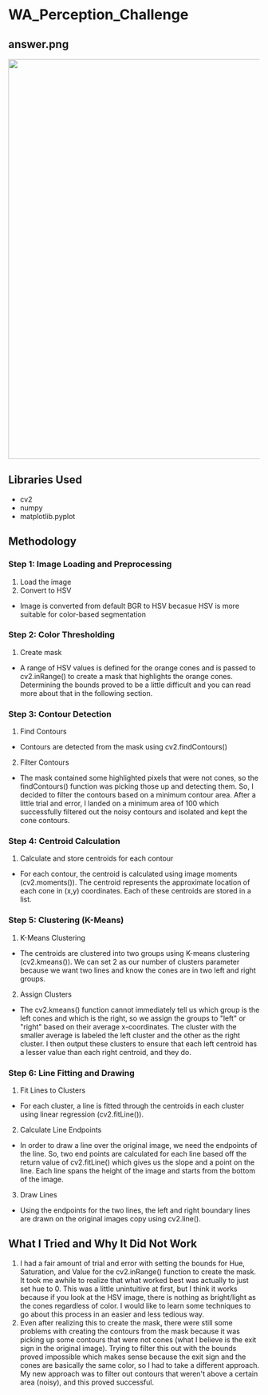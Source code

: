 # WA_Perception_Challenge

## answer.png
<img src="answer.png" width = "600" height = "800">

## Libraries Used
- cv2
- numpy
- matplotlib.pyplot

## Methodology
### Step 1: Image Loading and Preprocessing
1. Load the image
2. Convert to HSV
- Image is converted from default BGR to HSV becasue HSV is more suitable for color-based segmentation

### Step 2: Color Thresholding
1. Create mask
- A range of HSV values is defined for the orange cones and is passed to cv2.inRange() to create a mask that highlights the orange cones. Determining the bounds proved to be a little difficult and you can read more about that in the following section.

### Step 3: Contour Detection
1. Find Contours
- Contours are detected from the mask using cv2.findContours()
2. Filter Contours
- The mask contained some highlighted pixels that were not cones, so the findContours() function was picking those up and detecting them. So, I decided to filter the contours based on a minimum contour area. After a little trial and error, I landed on a minimum area of 100 which successfully filtered out the noisy contours and isolated and kept the cone contours. 

### Step 4: Centroid Calculation
1. Calculate and store centroids for each contour
- For each contour, the centroid is calculated using image moments (cv2.moments()). The centroid represents the approximate location of each cone in (x,y) coordinates. Each of these centroids are stored in a list.

### Step 5: Clustering (K-Means)
1. K-Means Clustering
- The centroids are clustered into two groups using K-means clustering (cv2.kmeans()). We can set 2 as our number of clusters parameter because we want two lines and know the cones are in two left and right groups.
2. Assign Clusters
- The cv2.kmeans() function cannot immediately tell us which group is the left cones and which is the right, so we assign the groups to "left" or "right" based on their average x-coordinates. The cluster with the smaller average is labeled the left cluster and the other as the right cluster. I then output these clusters to ensure that each left centroid has a lesser value than each right centroid, and they do. 

### Step 6: Line Fitting and Drawing 
1. Fit Lines to Clusters
- For each cluster, a line is fitted through the centroids in each cluster using linear regression (cv2.fitLine()).
2. Calculate Line Endpoints
- In order to draw a line over the original image, we need the endpoints of the line. So, two end points are calculated for each line based off the return value of cv2.fitLine() which gives us the slope and a point on the line. Each line spans the height of the image and starts from the bottom of the image. 
3. Draw Lines
- Using the endpoints for the two lines, the left and right boundary lines are drawn on the original images copy using cv2.line().


## What I Tried and Why It Did Not Work
1. I had a fair amount of trial and error with setting the bounds for Hue, Saturation, and Value for the cv2.inRange() function to create the mask. It took me awhile to realize that what worked best was actually to just set hue to 0. This was a little unintuitive at first, but I think it works because if you look at the HSV image, there is nothing as bright/light as the cones regardless of color. I would like to learn some techniques to go about this process in an easier and less tedious way. 
2. Even after realizing this to create the mask, there were still some problems with creating the contours from the mask because it was picking up some contours that were not cones (what I believe is the exit sign in the original image). Trying to filter this out with the bounds proved impossible which makes sense because the exit sign and the cones are basically the same color, so I had to take a different approach. My new approach was to filter out contours that weren't above a certain area (noisy), and this proved successful. 